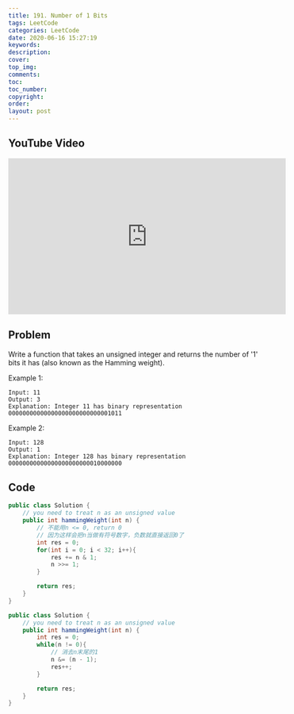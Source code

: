 ```yaml
---
title: 191. Number of 1 Bits
tags: LeetCode
categories: LeetCode
date: 2020-06-16 15:27:19
keywords:
description:
cover:
top_img:
comments:
toc:
toc_number:
copyright:
order:
layout: post
---
```


## YouTube Video

<iframe width="560" height="315" src="https://www.youtube.com/embed/0KAuHtVlN9Y" frameborder="0" allow="accelerometer; autoplay; encrypted-media; gyroscope; picture-in-picture" allowfullscreen></iframe>

## Problem

Write a function that takes an unsigned integer and returns the number of '1' bits it has (also known as the Hamming weight).

Example 1:

```
Input: 11
Output: 3
Explanation: Integer 11 has binary representation 00000000000000000000000000001011
```

Example 2:

```
Input: 128
Output: 1
Explanation: Integer 128 has binary representation 00000000000000000000000010000000
```

## Code

```java
public class Solution {
    // you need to treat n as an unsigned value
    public int hammingWeight(int n) {
        // 不能用n <= 0, return 0
        // 因为这样会把n当做有符号数字，负数就直接返回0了
        int res = 0;
        for(int i = 0; i < 32; i++){
            res += n & 1;
            n >>= 1;
        }

        return res;
    }
}
```

```java
public class Solution {
    // you need to treat n as an unsigned value
    public int hammingWeight(int n) {
        int res = 0;
        while(n != 0){
            // 消去n末尾的1
            n &= (n - 1);
            res++;
        }

        return res;
    }
}
```
